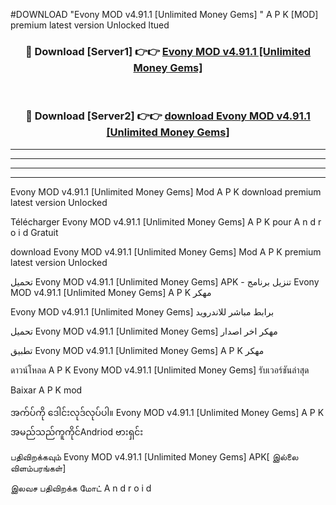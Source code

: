 #DOWNLOAD "Evony MOD v4.91.1 [Unlimited Money Gems] " A P K [MOD] premium latest version Unlocked ltued 



<div align="center">

<h3>🔴 Download [Server1] 👉👉 <a href="https://apkdownload12.web.app/?title=Evony MOD v4.91.1 [Unlimited Money Gems] ">Evony MOD v4.91.1 [Unlimited Money Gems]  </a></h3><br>

<h3>🔴 Download [Server2] 👉👉 <a href="https://apkdownload12.web.app/?title=Evony MOD v4.91.1 [Unlimited Money Gems] ">download Evony MOD v4.91.1 [Unlimited Money Gems]  </a></h3>
</div>


----------------------------------------------------------

----------------------------------------------------------

----------------------------------------------------------

----------------------------------------------------------


Evony MOD v4.91.1 [Unlimited Money Gems]  Mod A P K download premium latest version Unlocked

Télécharger  Evony MOD v4.91.1 [Unlimited Money Gems]  A P K pour A n d r o i d Gratuit

download Evony MOD v4.91.1 [Unlimited Money Gems]  Mod A P K premium latest version Unlocked

تحميل Evony MOD v4.91.1 [Unlimited Money Gems]  APK - تنزيل برنامج Evony MOD v4.91.1 [Unlimited Money Gems]  A P K مهكر

Evony MOD v4.91.1 [Unlimited Money Gems]  برابط مباشر للاندرويد

تحميل Evony MOD v4.91.1 [Unlimited Money Gems]  مهكر اخر اصدار

تطبيق Evony MOD v4.91.1 [Unlimited Money Gems]  A P K مهكر

ดาวน์โหลด A P K Evony MOD v4.91.1 [Unlimited Money Gems]  รับเวอร์ชันล่าสุด

Baixar A P K mod

အက်ပ်ကို ဒေါင်းလုဒ်လုပ်ပါ။ Evony MOD v4.91.1 [Unlimited Money Gems]  A P K အမည်သည်ကူကိုင်Andriod ဗားရှင်း

பதிவிறக்கவும் Evony MOD v4.91.1 [Unlimited Money Gems]  APK[ இல்லை விளம்பரங்கள்] 
 
இலவச பதிவிறக்க மோட் A n d r o i d



